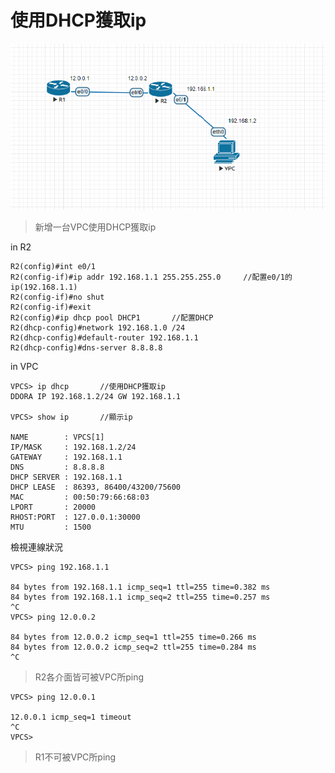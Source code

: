 # 使用DHCP獲取ip
![](https://github.com/oxolll/Linux/blob/%E8%A8%88%E7%AE%97%E6%A9%9F%E7%B6%B2%E8%B7%AF/%E5%AF%A6%E4%BD%9C%E6%B8%AC%E8%A9%A6/dhcp.png)
> 新增一台VPC使用DHCP獲取ip

in R2
```
R2(config)#int e0/1
R2(config-if)#ip addr 192.168.1.1 255.255.255.0     //配置e0/1的ip(192.168.1.1)
R2(config-if)#no shut
R2(config-if)#exit
R2(config)#ip dhcp pool DHCP1       //配置DHCP
R2(dhcp-config)#network 192.168.1.0 /24
R2(dhcp-config)#default-router 192.168.1.1
R2(dhcp-config)#dns-server 8.8.8.8

```
in VPC
```
VPCS> ip dhcp       //使用DHCP獲取ip
DDORA IP 192.168.1.2/24 GW 192.168.1.1

VPCS> show ip       //顯示ip

NAME        : VPCS[1]
IP/MASK     : 192.168.1.2/24
GATEWAY     : 192.168.1.1
DNS         : 8.8.8.8
DHCP SERVER : 192.168.1.1
DHCP LEASE  : 86393, 86400/43200/75600
MAC         : 00:50:79:66:68:03
LPORT       : 20000
RHOST:PORT  : 127.0.0.1:30000
MTU         : 1500

```
檢視連線狀況
```
VPCS> ping 192.168.1.1      

84 bytes from 192.168.1.1 icmp_seq=1 ttl=255 time=0.382 ms
84 bytes from 192.168.1.1 icmp_seq=2 ttl=255 time=0.257 ms
^C
VPCS> ping 12.0.0.2

84 bytes from 12.0.0.2 icmp_seq=1 ttl=255 time=0.266 ms
84 bytes from 12.0.0.2 icmp_seq=2 ttl=255 time=0.284 ms
^C
```
> R2各介面皆可被VPC所ping
```
VPCS> ping 12.0.0.1

12.0.0.1 icmp_seq=1 timeout
^C
VPCS>
```
> R1不可被VPC所ping